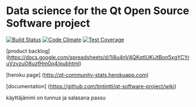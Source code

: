 # Data science for the Qt Open Source Software project

[![Build Status](https://travis-ci.org/tintintti/qt-software-project.svg?branch=master)](https://travis-ci.org/tintintti/qt-software-project)
[![Code Climate](https://codeclimate.com/github/tintintti/qt-software-project/badges/gpa.svg)](https://codeclimate.com/github/tintintti/qt-software-project)
[![Test Coverage](https://codeclimate.com/github/tintintti/qt-software-project/badges/coverage.svg)](https://codeclimate.com/github/tintintti/qt-software-project/coverage)

[product backlog] (https://docs.google.com/spreadsheets/d/1i8u4nV4QKqtlUKjJtBon5xgYCYruVzvzuO8uzfHm0q4/pubhtml)

[heroku page] (http://qt-community-stats.herokuapp.com)

[documentation] (https://github.com/tintintti/qt-software-project/wiki)

käyttäjänimi on tunnus ja salasana passu
